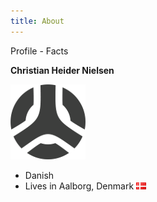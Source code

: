 ```yaml
---
title: About
---
```

Profile - Facts

**Christian Heider Nielsen**

![Icon](/images/site/logo.png)

- Danish
- Lives in Aalborg, Denmark ![DK](/images/site/dk.png)
